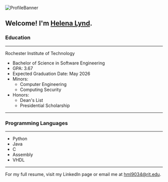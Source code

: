 
![ProfileBanner](https://user-images.githubusercontent.com/114961330/193895174-0d110c3b-b386-47ae-92b0-8d5303072f8d.png)

## Welcome! I'm [Helena Lynd](https://www.linkedin.com/in/helena-lynd).<br>
### Education<br>
----------------------------------------------------------------------------
Rochester Institute of Technology<br>
- Bachelor of Science in Software Engineering<br>   
- GPA: 3.67
- Expected Graduation Date: May 2026
- Minors: 
  - Computer Engineering
  - Computing Security
- Honors: 
  - Dean's List
  - Presidential Scholarship
-----------------------------------------------------------------------------
### Programming Languages<br>
-----------------------------------------------------------------------------
- Python
- Java
- C
- Assembly
- VHDL
-----------------------------------------------------------------------------
For my full resume, visit my LinkedIn page or email me at hml9034@rit.edu.
